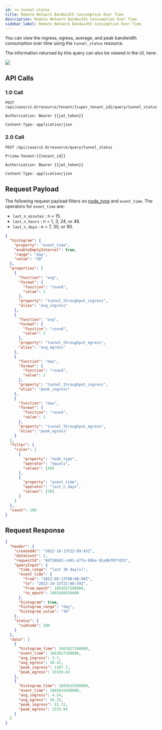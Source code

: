 ```yaml
---
id: rn-tunnel-status
title: Remote Network Bandwidth Consumption Over Time
description: Remote Network Bandwidth Consumption Over Time
sidebar_label: Remote Network Bandwidth Consumption Over Time
---
```


You can view the ingress, egress, average, and peak bandwidth consumption over time using the `tunnel_status` resource.

The information returned by this query can also be viewed in the UI, here:

![](/access/img/tunnel_status_img.png)

## API Calls

### 1.0 Call

    POST /api/sase/v1.0/resource/tenant/{super_tenant_id}/query/tunnel_status

    Authorization: Bearer {{jwt_token}}

    Content-Type: application/json

### 2.0 Call

    POST /api/sase/v2.0/resource/query/tunnel_status

    Prisma-Tenant:{{tenant_id}}

    Authorization: Bearer {{jwt_token}}

    Content-Type: application/json

## Request Payload

The following request payload filters on
[node_type](/access/docs/insights/query_filters/#node-types)
and `event_time`. The operators for `event_time` are:

- `last_n_minutes` : n = 15.
- `last_n_hours` : n = 1, 3, 24, or 48.
- `last_n_days` : n = 7, 30, or 90.

```json
{
  "histogram": {
    "property": "event_time",
    "enableEmptyInterval": true,
    "range": "day",
    "value": "30"
  },
  "properties": [
    {
      "function": "avg",
      "format": {
        "function": "round",
        "value": 2
      },
      "property": "tunnel_throughput_ingress",
      "alias": "avg_ingress"
    },
    {
      "function": "avg",
      "format": {
        "function": "round",
        "value": 2
      },
      "property": "tunnel_throughput_egress",
      "alias": "avg_egress"
    },
    {
      "function": "max",
      "format": {
        "function": "round",
        "value": 2
      },
      "property": "tunnel_throughput_ingress",
      "alias": "peak_ingress"
    },
    {
      "function": "max",
      "format": {
        "function": "round",
        "value": 2
      },
      "property": "tunnel_throughput_egress",
      "alias": "peak_egress"
    }
  ],
  "filter": {
    "rules": [
      {
        "property": "node_type",
        "operator": "equals",
        "values": [48]
      },
      {
        "property": "event_time",
        "operator": "last_n_days",
        "values": [30]
      }
    ]
  },
  "count": 100
}
```

## Request Response

```json
{
  "header": {
    "createdAt": "2022-10-13T22:09:43Z",
    "dataCount": 2,
    "requestId": "8d730b93-c491-47fa-b9be-91a9b7077d33",
    "queryInput": {
      "time_range": "last 30 day(s)",
      "event_time": {
        "from": "2022-09-13T00:00:00Z",
        "to": "2022-10-13T22:08:59Z",
        "from_epoch": 1663027200000,
        "to_epoch": 1665698939000
      },
      "histogram": true,
      "histogram_range": "day",
      "histogram_value": "30"
    },
    "status": {
      "subCode": 200
    }
  },
  "data": [
    {
      "histogram_time": 1663027200000,
      "event_time": 1663027200000,
      "avg_ingress": 3.7,
      "avg_egress": 30.41,
      "peak_ingress": 1107.7,
      "peak_egress": 53359.63
    },
    {
      "histogram_time": 1665619200000,
      "event_time": 1665619200000,
      "avg_ingress": 4.14,
      "avg_egress": 34.32,
      "peak_ingress": 81.72,
      "peak_egress": 2233.04
    }
  ]
}
```
